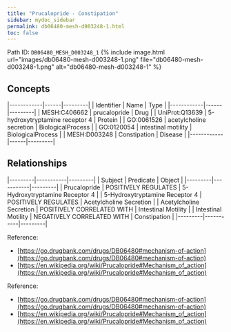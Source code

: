 ```yaml
---
title: "Prucalopride - Constipation"
sidebar: mydoc_sidebar
permalink: db06480-mesh-d003248-1.html
toc: false 
---
```



Path ID: `DB06480_MESH_D003248_1`
{% include image.html url="images/db06480-mesh-d003248-1.png" file="db06480-mesh-d003248-1.png" alt="db06480-mesh-d003248-1" %}

## Concepts

|------------|------|---------|
| Identifier | Name | Type    |
|------------|------|---------|
| MESH:C406662 | prucalopride | Drug |
| UniProt:Q13639 | 5-hydroxytryptamine receptor 4 | Protein |
| GO:0061526 | acetylcholine secretion | BiologicalProcess |
| GO:0120054 | intestinal motility | BiologicalProcess |
| MESH:D003248 | Constipation | Disease |
|------------|------|---------|

## Relationships

|---------|-----------|---------|
| Subject | Predicate | Object  |
|---------|-----------|---------|
| Prucalopride | POSITIVELY REGULATES | 5-Hydroxytryptamine Receptor 4 |
| 5-Hydroxytryptamine Receptor 4 | POSITIVELY REGULATES | Acetylcholine Secretion |
| Acetylcholine Secretion | POSITIVELY CORRELATED WITH | Intestinal Motility |
| Intestinal Motility | NEGATIVELY CORRELATED WITH | Constipation |
|---------|-----------|---------|

Reference: 
  - [https://go.drugbank.com/drugs/DB06480#mechanism-of-action](https://go.drugbank.com/drugs/DB06480#mechanism-of-action)
  - [https://en.wikipedia.org/wiki/Prucalopride#Mechanism_of_action](https://en.wikipedia.org/wiki/Prucalopride#Mechanism_of_action)

Reference: 
  - [https://go.drugbank.com/drugs/DB06480#mechanism-of-action](https://go.drugbank.com/drugs/DB06480#mechanism-of-action)
  - [https://en.wikipedia.org/wiki/Prucalopride#Mechanism_of_action](https://en.wikipedia.org/wiki/Prucalopride#Mechanism_of_action)
